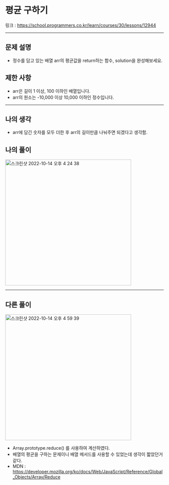 # 평균 구하기

링크 : https://school.programmers.co.kr/learn/courses/30/lessons/12944

---

## 문제 설명

- 정수를 담고 있는 배열 arr의 평균값을 return하는 함수, solution을 완성해보세요.

## 제한 사항

- arr은 길이 1 이상, 100 이하인 배열입니다.
- arr의 원소는 -10,000 이상 10,000 이하인 정수입니다.

---

## 나의 생각

- arr에 담긴 숫자를 모두 더한 후 arr의 길이만큼 나눠주면 되겠다고 생각함.

## 나의 풀이

<img width="400" alt="스크린샷 2022-10-14 오후 4 24 38" src="https://user-images.githubusercontent.com/94230809/195787313-318455de-51ed-4d25-bbb0-b42b7b09c659.png">

---

## 다른 풀이

<img width="400" alt="스크린샷 2022-10-14 오후 4 59 39" src="https://user-images.githubusercontent.com/94230809/195794204-a72c5200-8105-4597-aaec-e3d426843dd7.png">

- Array.prototype.reduce() 를 사용하여 계산하였다.
- 배열의 평균을 구하는 문제이니 배열 메서드를 사용할 수 있었는데 생각이 짧았던거 같다.
- MDN : https://developer.mozilla.org/ko/docs/Web/JavaScript/Reference/Global_Objects/Array/Reduce
